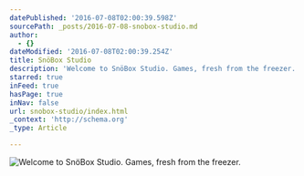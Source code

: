 ```yaml
---
datePublished: '2016-07-08T02:00:39.598Z'
sourcePath: _posts/2016-07-08-snobox-studio.md
author:
  - {}
dateModified: '2016-07-08T02:00:39.254Z'
title: SnöBox Studio
description: 'Welcome to SnöBox Studio. Games, fresh from the freezer.'
starred: true
inFeed: true
hasPage: true
inNav: false
url: snobox-studio/index.html
_context: 'http://schema.org'
_type: Article

---
```

![Welcome to SnöBox Studio. Games, fresh from the freezer.](https://the-grid-user-content.s3-us-west-2.amazonaws.com/f916c3ec-f58d-408d-912a-8a1be4315a9f.png)